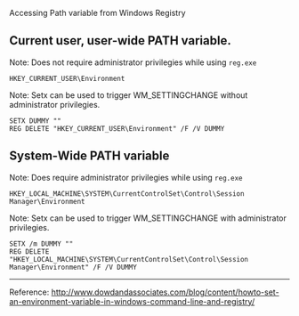 Accessing Path variable from Windows Registry    

## Current user, user-wide PATH variable.  
Note: Does not require administrator privilegies while using `reg.exe`  

```
HKEY_CURRENT_USER\Environment
```

Note: Setx can be used to trigger WM_SETTINGCHANGE without administrator privilegies.
```
SETX DUMMY ""
REG DELETE "HKEY_CURRENT_USER\Environment" /F /V DUMMY
```

## System-Wide PATH variable  
Note: Does require administrator privilegies while using `reg.exe`  
```
HKEY_LOCAL_MACHINE\SYSTEM\CurrentControlSet\Control\Session Manager\Environment
```

Note: Setx can be used to trigger WM_SETTINGCHANGE with administrator privilegies.
```
SETX /m DUMMY ""
REG DELETE "HKEY_LOCAL_MACHINE\SYSTEM\CurrentControlSet\Control\Session Manager\Environment" /F /V DUMMY
```

---
Reference:
http://www.dowdandassociates.com/blog/content/howto-set-an-environment-variable-in-windows-command-line-and-registry/
